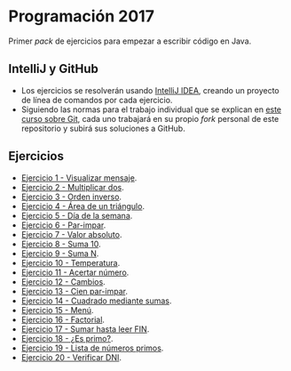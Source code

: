 # Programación 2017

Primer _pack_ de ejercicios para empezar a escribir código en Java.

## IntelliJ y GitHub

- Los ejercicios se resolverán usando [IntelliJ IDEA](https://www.jetbrains.com/idea/), creando un proyecto de línea de comandos por cada ejercicio.
- Siguiendo las normas para el trabajo individual que se explican en [este curso sobre Git](https://edx.egibide.org/courses/course-v1:Egibide+Egibide_Git+2017/about), cada uno trabajará en su propio _fork_ personal de este repositorio y subirá sus soluciones a GitHub.

## Ejercicios

- [Ejercicio 1 - Visualizar mensaje](./01_visualizar_mensaje/).
- [Ejercicio 2 - Multiplicar dos](./02_multiplicar_dos/).
- [Ejercicio 3 - Orden inverso](./03_orden_inverso/).
- [Ejercicio 4 - Área de un triángulo](./04_area_triangulo/).
- [Ejercicio 5 - Día de la semana](./05_dia_semana/).
- [Ejercicio 6 - Par-impar](./06_par_impar/).
- [Ejercicio 7 - Valor absoluto](./07_valor_absoluto/).
- [Ejercicio 8 - Suma 10](./08_suma_10/).
- [Ejercicio 9 - Suma N](./09_suma_n/).
- [Ejercicio 10 - Temperatura](./10_temperatura/).
- [Ejercicio 11 - Acertar número](./11_acertar_numero/).
- [Ejercicio 12 - Cambios](./12_cambios/).
- [Ejercicio 13 - Cien par-impar](./13_cien_par_impar/).
- [Ejercicio 14 - Cuadrado mediante sumas](./14_cuadrado_sumas/).
- [Ejercicio 15 - Menú](./15_menu/).
- [Ejercicio 16 - Factorial](./16_factorial/).
- [Ejercicio 17 - Sumar hasta leer FIN](./17_suma_fin/).
- [Ejercicio 18 - ¿Es primo?](./18_es_primo/).
- [Ejercicio 19 - Lista de números primos](./19_lista_primos/).
- [Ejercicio 20 - Verificar DNI](./20_verificar_dni/).
